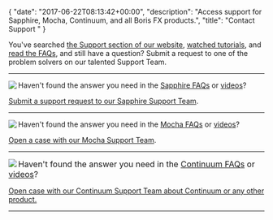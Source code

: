 {
   "date": "2017-06-22T08:13:42+00:00",
   "description": "Access support for Sapphire, Mocha, Continuum, and all Boris FX products.",
   "title": "Contact Support "
}

You've searched [the Support section of our website](/support/), [watched tutorials](/videos/), and [read the FAQs](/faq/), and still have a question? Submit a request to one of the problem solvers on our talented Support Team.

<hr>

<img src="https://borisfx-com-res.cloudinary.com/image/upload/sapphire.png" align="left">

Haven't found the answer you need in the [Sapphire FAQs](http://support.genarts.com/Knowledgebase/List) or [videos](/videos/?tags=product:Sapphire)?

[Submit a support request to our Sapphire Support Team](http://support.genarts.com/Tickets/Submit/RenderForm/2/).
<br>
<hr>

<img src="https://borisfx-com-res.cloudinary.com/image/upload/mocha.png" align="left">

Haven't found the answer you need in the [Mocha FAQs](/faq/) or [videos](/videos/?tags=product:Mocha,product:Mocha%20Pro,product:Mocha%20VR)?

[Open a case with our Mocha Support Team](/support/open-a-case/).
<br>
<hr>

<img src="https://borisfx-com-res.cloudinary.com/image/upload/continuum_icon-2.png" align="left">

<span style="font-size: 1rem;">Haven't found the answer you need in the [Continuum FAQs](/faq/) or [videos](/videos/?tags=category:Boris%20TV)?</span>

[Open case with our Continuum Support Team about Continuum or any other product.](/support/open-a-case/)
<br>
<hr>
